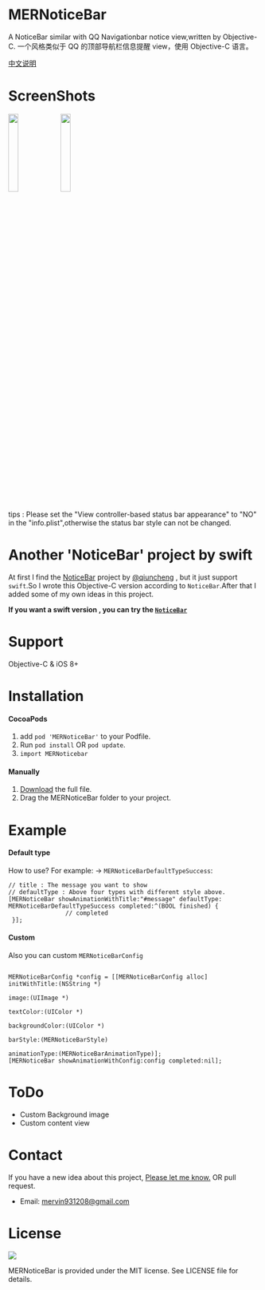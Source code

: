 # MERNoticeBar
A NoticeBar similar with QQ Navigationbar notice view,written by Objective-C.
一个风格类似于 QQ 的顶部导航栏信息提醒 view，使用 Objective-C 语言。

[中文说明](https://github.com/Mervin1024/MERNoticeBar/blob/master/README-zh-CN.md)

ScreenShots
===

<p><img src="https://github.com/Mervin1024/MERNoticeBar/blob/master/Rources/notice_bar_iPhone6.gif?raw=true" width="20%" height="20%">
<img src="https://github.com/Mervin1024/MERNoticeBar/blob/master/Rources/notice_bar_iPhoneX.gif?raw=true" width="20%" height="20%"></p>
tips : Please set the "View controller-based status bar appearance" to "NO" in the "info.plist",otherwise the status bar style can not be changed.

Another 'NoticeBar' project by swift
===
At first I find the [NoticeBar](https://github.com/qiuncheng/NoticeBar) project by [@qiuncheng](https://github.com/qiuncheng) , but it just support `swift`.So I wrote this Objective-C version according to `NoticeBar`.After that I added some of my own ideas in this project.<p>
**If you want a swift version , you can try the [`NoticeBar`](https://github.com/qiuncheng/NoticeBar)**

Support
===

Objective-C & iOS 8+

Installation
===
#### CocoaPods
1. add `pod 'MERNoticeBar'` to your Podfile.
2. Run `pod install` OR `pod update`.
3. `import MERNoticebar`

#### Manually
1. [Download](https://github.com/Mervin1024/MERNoticeBar/archive/master.zip) the full file.
2. Drag the MERNoticeBar folder to your project.

Example
===
#### Default type


How to use? For example: -> `MERNoticeBarDefaultTypeSuccess`:
```
// title : The message you want to show
// defaultType : Above four types with different style above.
[MERNoticeBar showAnimationWithTitle:"#message" defaultType: MERNoticeBarDefaultTypeSuccess completed:^(BOOL finished) {
                // completed
 }];
```
#### Custom

Also you can custom `MERNoticeBarConfig`


```

MERNoticeBarConfig *config = [[MERNoticeBarConfig alloc] initWithTitle:(NSString *)
                                                                     image:(UIImage *)
                                                                 textColor:(UIColor *)
                                                           backgroundColor:(UIColor *)
                                                                  barStyle:(MERNoticeBarStyle)
                                                             animationType:(MERNoticeBarAnimationType)];
[MERNoticeBar showAnimationWithConfig:config completed:nil];

```

ToDo
===
- Custom Background image
- Custom content view

Contact
===
If you have a new idea about this project, [Please let me know.](mailto:mervin931208@gmail.com) OR pull request.<p>

- Email: mervin931208@gmail.com


License
===
[![](https://camo.githubusercontent.com/5e085da09b057cc65da38f334ab63f0c2705f46a/68747470733a2f2f75706c6f61642e77696b696d656469612e6f72672f77696b6970656469612f636f6d6d6f6e732f7468756d622f662f66382f4c6963656e73655f69636f6e2d6d69742d38387833312d322e7376672f31323870782d4c6963656e73655f69636f6e2d6d69742d38387833312d322e7376672e706e67)](https://raw.githubusercontent.com/Mervin1024/MERNoticeBar/master/LICENSE)

MERNoticeBar is provided under the MIT license. See LICENSE file for details.

